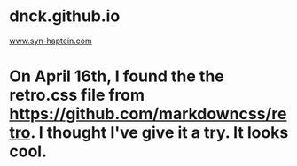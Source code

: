 # dnck.github.io
www.syn-haptein.com
# On April 16th, I found the the retro.css file from https://github.com/markdowncss/retro. I thought I've give it a try. It looks cool.
